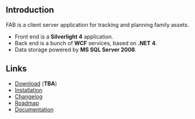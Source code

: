 Introduction
------------

FAB is a client server application for tracking and planning family assets.

* Front end is a **Silverlight 4** application.
* Back end is a bunch of **WCF** services, based on **.NET 4**.
* Data storage powered by **MS SQL Server 2008**.

Links
--------

* [Download](https://bitbucket.org/sevenate/fab/downloads) (**TBA**)
* [Installation](https://bitbucket.org/sevenate/fab/wiki/Installation)
* [Changelog](https://bitbucket.org/sevenate/fab/wiki/Changelog)
* [Roadmap](https://bitbucket.org/sevenate/fab/wiki/Roadmap)
* [Documentation](https://bitbucket.org/sevenate/fab/wiki/Documentation)